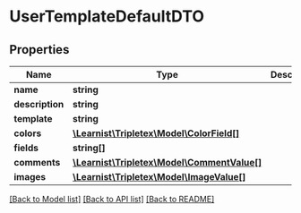 # UserTemplateDefaultDTO

## Properties
Name | Type | Description | Notes
------------ | ------------- | ------------- | -------------
**name** | **string** |  | [optional] 
**description** | **string** |  | [optional] 
**template** | **string** |  | [optional] 
**colors** | [**\Learnist\Tripletex\Model\ColorField[]**](ColorField.md) |  | [optional] 
**fields** | **string[]** |  | [optional] 
**comments** | [**\Learnist\Tripletex\Model\CommentValue[]**](CommentValue.md) |  | [optional] 
**images** | [**\Learnist\Tripletex\Model\ImageValue[]**](ImageValue.md) |  | [optional] 

[[Back to Model list]](../../README.md#documentation-for-models) [[Back to API list]](../../README.md#documentation-for-api-endpoints) [[Back to README]](../../README.md)

